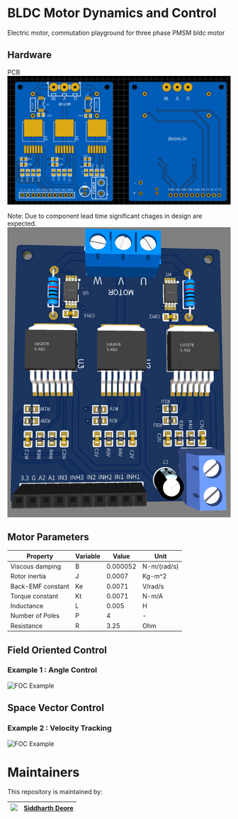 # BLDC Motor Dynamics and Control
Electric motor, commutation playground for three phase PMSM bldc motor

## Hardware
PCB
![Schematic](Hardware/PCBVer1.0.png)

Note: Due to component lead time significant chages in design are expected.
![Schematic](Hardware/PCB3View1.png)

## Motor Parameters

 Property | Variable | Value | Unit |
--- | --- | --- | ---
Viscous damping | B | 0.000052 | N-m/(rad/s) 
Rotor inertia | J | 0.0007 | Kg-m^2
Back-EMF constant | Ke | 0.0071 | V/rad/s
Torque constant | Kt | 0.0071 | N-m/A
Inductance | L | 0.005 | H
Number of Poles | P | 4 | -
Resistance | R | 3.25 | Ohm

## Field Oriented Control

### Example 1 : Angle Control

![FOC Example](https://github.com/siddharthdeore/BLDCMotor/blob/main/simulations/ex_1_foc.png)

## Space Vector Control

### Example 2 : Velocity Tracking

![FOC Example](https://github.com/siddharthdeore/BLDCMotor/blob/main/simulations/ex_2_sv.png)


# Maintainers
This repository is maintained by:

| <img src="https://avatars.githubusercontent.com/u/12745747" width="32">  | [Siddharth Deore](https://github.com/siddharthdeore) |
|--|--|

